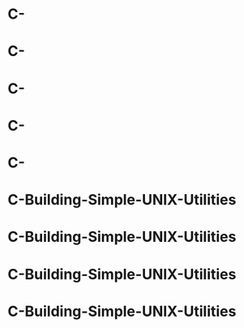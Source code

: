 # C-
# C-
# C-
# C-
# C-
# C-Building-Simple-UNIX-Utilities
# C-Building-Simple-UNIX-Utilities
# C-Building-Simple-UNIX-Utilities
# C-Building-Simple-UNIX-Utilities
